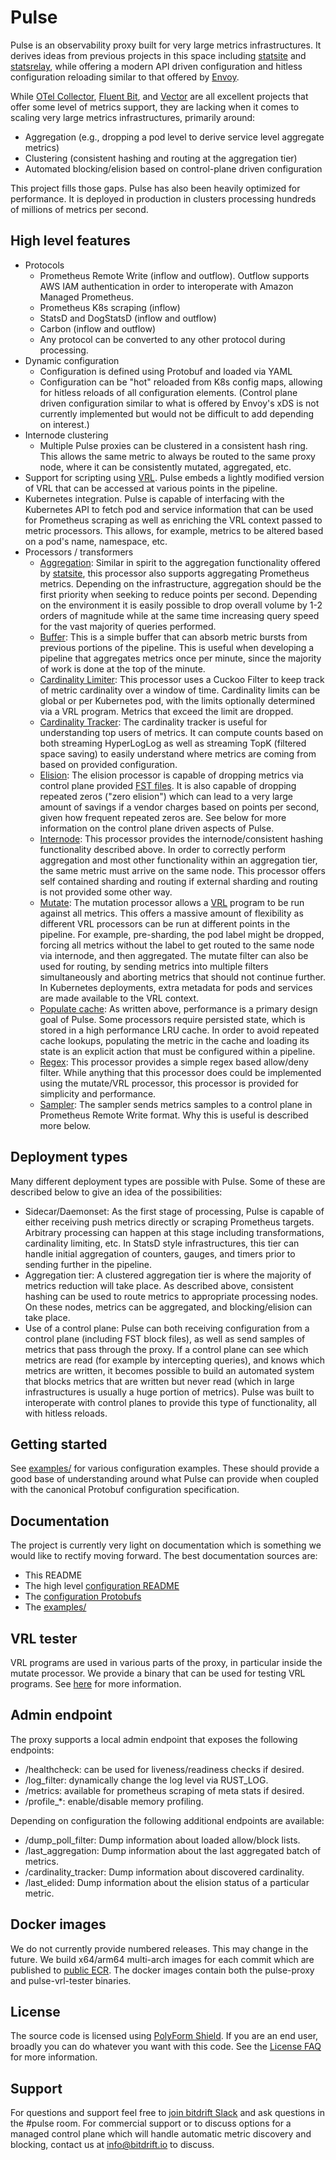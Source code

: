 # Pulse

Pulse is an observability proxy built for very large metrics infrastructures. It derives ideas
from previous projects in this space including [statsite](https://github.com/statsite/statsite)
and [statsrelay](https://github.com/lyft/statsrelay), while offering a modern API driven
configuration and hitless configuration reloading similar to that offered by
[Envoy](https://github.com/envoyproxy/envoy).

While [OTel Collector](https://github.com/open-telemetry/opentelemetry-collector),
[Fluent Bit](https://github.com/fluent/fluent-bit]), and
[Vector](https://github.com/vectordotdev/vector) are all excellent projects that offer some level of
metrics support, they are lacking when it comes to scaling very large metrics infrastructures,
primarily around:

  * Aggregation (e.g., dropping a pod level to derive service level aggregate metrics)
  * Clustering (consistent hashing and routing at the aggregation tier)
  * Automated blocking/elision based on control-plane driven configuration

This project fills those gaps. Pulse has also been heavily optimized for performance. It is deployed
in production in clusters processing hundreds of millions of metrics per second.

## High level features

* Protocols
  * Prometheus Remote Write (inflow and outflow). Outflow supports AWS IAM authentication in order
    to interoperate with Amazon Managed Prometheus.
  * Prometheus K8s scraping (inflow)
  * StatsD and DogStatsD (inflow and outflow)
  * Carbon (inflow and outflow)
  * Any protocol can be converted to any other protocol during processing.
* Dynamic configuration
  * Configuration is defined using Protobuf and loaded via YAML
  * Configuration can be "hot" reloaded from K8s config maps, allowing for hitless reloads of all
    configuration elements. (Control plane driven configuration similar to what is offered by
    Envoy's xDS is not currently implemented but would not be difficult to add depending on
    interest.)
* Internode clustering
  * Multiple Pulse proxies can be clustered in a consistent hash ring. This allows the same
    metric to always be routed to the same proxy node, where it can be consistently mutated,
    aggregated, etc.
* Support for scripting using [VRL](https://vector.dev/docs/reference/vrl/). Pulse embeds a lightly
  modified version of VRL that can be accessed at various points in the pipeline.
* Kubernetes integration. Pulse is capable of interfacing with the Kubernetes API to fetch pod
  and service information that can be used for Prometheus scraping as well as enriching the VRL
  context passed to metric processors. This allows, for example, metrics to be altered based on a
  pod's name, namespace, etc.
* Processors / transformers
  * [Aggregation](pulse-protobuf/proto/pulse/config/processor/v1/aggregation.proto): Similar in
    spirit to the aggregation functionality offered by
    [statsite](https://github.com/statsite/statsite), this processor also supports aggregating
    Prometheus metrics. Depending on the infrastructure, aggregation should be the first priority
    when seeking to reduce points per second. Depending on the environment it is easily possible
    to drop overall volume by 1-2 orders of magnitude while at the same time increasing query speed
    for the vast majority of queries performed.
  * [Buffer](pulse-protobuf/proto/pulse/config/processor/v1/buffer.proto): This is a simple
    buffer that can absorb metric bursts from previous portions of the pipeline. This is useful
    when developing a pipeline that aggregates metrics once per minute, since the majority of work
    is done at the top of the minute.
  * [Cardinality Limiter](pulse-protobuf/proto/pulse/config/processor/v1/cardinality_limiter.proto):
    This processor uses a Cuckoo Filter to keep track of metric cardinality over a window of time.
    Cardinality limits can be global or per Kubernetes pod, with the limits optionally determined
    via a VRL program. Metrics that exceed the limit are dropped.
  * [Cardinality Tracker](pulse-protobuf/proto/pulse/config/processor/v1/cardinality_tracker.proto):
    The cardinality tracker is useful for understanding top users of metrics. It can compute counts
    based on both streaming HyperLogLog as well as streaming TopK (filtered space saving) to easily
    understand where metrics are coming from based on provided configuration.
  * [Elision](pulse-protobuf/proto/pulse/config/processor/v1/elision.proto): The elision processor
    is capable of dropping metrics via control plane provided [FST
    files](https://github.com/BurntSushi/fst). It is also capable of dropping repeated zeros ("zero
    elision") which can lead to a very large amount of savings if a vendor charges based on points
    per second, given how frequent repeated zeros are. See below for more information on the
    control plane driven aspects of Pulse.
  * [Internode](pulse-protobuf/proto/pulse/config/processor/v1/internode.proto): This processor
    provides the internode/consistent hashing functionality described above. In order to correctly
    perform aggregation and most other functionality within an aggregation tier, the same metric
    must arrive on the same node. This processor offers self contained sharding and routing if
    external sharding and routing is not provided some other way.
  * [Mutate](pulse-protobuf/proto/pulse/config/processor/v1/mutate.proto): The mutation processor
    allows a [VRL](https://vector.dev/docs/reference/vrl/) program to be run against all metrics.
    This offers a massive amount of flexibility as different VRL processors can be run at different
    points in the pipeline. For example, pre-sharding, the pod label might be dropped, forcing all
    metrics without the label to get routed to the same node via internode, and then aggregated. The
    mutate filter can also be used for routing, by sending metrics into multiple filters
    simultaneously and aborting metrics that should not continue further. In Kubernetes deployments,
    extra metadata for pods and services are made available to the VRL context.
  * [Populate cache](pulse-protobuf/proto/pulse/config/processor/v1/populate_cache.proto): As
    written above, performance is a primary design goal of Pulse. Some processors require
    persisted state, which is stored in a high performance LRU cache. In order to avoid repeated
    cache lookups, populating the metric in the cache and loading its state is an explicit action
    that must be configured within a pipeline.
  * [Regex](pulse-protobuf/proto/pulse/config/processor/v1/regex.proto): This processor provides a
    simple regex based allow/deny filter. While anything that this processor does could be
    implemented using the mutate/VRL processor, this processor is provided for simplicity and
    performance.
  * [Sampler](pulse-protobuf/proto/pulse/config/processor/v1/sampler.proto): The sampler sends
    metrics samples to a control plane in Prometheus Remote Write format. Why this is useful is
    described more below.

## Deployment types

Many different deployment types are possible with Pulse. Some of these are described below to give
an idea of the possibilities:

* Sidecar/Daemonset: As the first stage of processing, Pulse is capable of either receiving push
  metrics directly or scraping Prometheus targets. Arbitrary processing can happen at this stage
  including transformations, cardinality limiting, etc. In StatsD style infrastructures, this
  tier can handle initial aggregation of counters, gauges, and timers prior to sending further
  in the pipeline.
* Aggregation tier: A clustered aggregation tier is where the majority of metrics reduction will
  take place. As described above, consistent hashing can be used to route metrics to appropriate
  processing nodes. On these nodes, metrics can be aggregated, and blocking/elision can take place.
* Use of a control plane: Pulse can both receiving configuration from a control plane (including
  FST block files), as well as send samples of metrics that pass through the proxy. If a control
  plane can see which metrics are read (for example by intercepting queries), and knows which
  metrics are written, it becomes possible to build an automated system that blocks metrics that are
  written but never read (which in large infrastructures is usually a huge portion of metrics).
  Pulse was built to interoperate with control planes to provide this type of functionality, all
  with hitless reloads.

## Getting started

See [examples/](examples/) for various configuration examples. These should provide a good base of
understanding around what Pulse can provide when coupled with the canonical Protobuf configuration
specification.

## Documentation

The project is currently very light on documentation which is something we would like to rectify
moving forward. The best documentation sources are:

* This README
* The high level [configuration README](CONFIGURATION.md)
* The [configuration Protobufs](pulse-protobuf/proto/pulse/config/)
* The [examples/](examples/)

## VRL tester

VRL programs are used in various parts of the proxy, in particular inside the mutate processor. We
provide a binary that can be used for testing VRL programs. See [here](pulse-vrl-tester/) for more
information.

## Admin endpoint

The proxy supports a local admin endpoint that exposes the following endpoints:
* /healthcheck: can be used for liveness/readiness checks if desired.
* /log_filter: dynamically change the log level via RUST_LOG.
* /metrics: available for prometheus scraping of meta stats if desired.
* /profile_*: enable/disable memory profiling.

Depending on configuration the following additional endpoints are available:
* /dump_poll_filter: Dump information about loaded allow/block lists.
* /last_aggregation: Dump information about the last aggregated batch of metrics.
* /cardinality_tracker: Dump information about discovered cardinality.
* /last_elided: Dump information about the elision status of a particular metric.

## Docker images

We do not currently provide numbered releases. This may change in the future. We build x64/arm64
multi-arch images for each commit which are published to [public
ECR](https://gallery.ecr.aws/m5y3r1s8/pulse). The docker images contain both the pulse-proxy and
pulse-vrl-tester binaries.

## License

The source code is licensed using [PolyForm Shield](LICENSE). If you are an end user, broadly you
can do whatever you want with this code. See the [License FAQ](LICENSE_FAQ.md) for more information.

## Support

For questions and support feel free to [join bitdrift
Slack](https://communityinviter.com/apps/bitdriftpublic/bitdrifters) and ask questions in the #pulse
room. For commercial support or to discuss options for a managed control plane which will handle
automatic metric discovery and blocking, contact us at [info@bitdrift.io](mailto:info@bitdrift.io)
to discuss.
